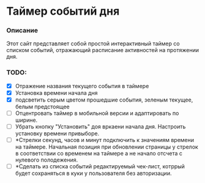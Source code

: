 # Таймер событий дня
### Описание
Этот сайт представляет собой простой интерактивный таймер со списком событий, отражающий расписание активностей на протяжении дня.
### TODO:
- [x] Отражение названия текущего события в таймере
- [x] Установка времени начала дня
- [x] подсветить серым цветом прошедшие события, зеленым текущее, белым предстоящее
- [ ] Отцентровать таймер в мобильной версии и адаптировать по ширине. 
- [ ] Убрать кнопку "Установить" доя вркаени начала дня. Настроить установку времени привыборе. 
- [ ] *Стрелки секунд, часов и минут подключить к значениям времени на таймере. Начальная позиция при обновлении страницы у стрелок в соответствии со временем на таймере а не начало отсчета с нулевого полодежения. 
- [ ] *Сделать из списка событий редактируемый чек-лист, котррый будет сохраняться в куки у пользователя без авторизации. 
